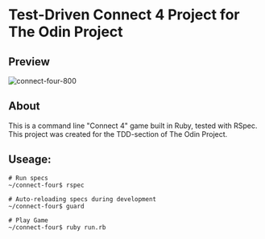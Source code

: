 # Test-Driven Connect 4 Project for The Odin Project

## Preview

![connect-four-800](https://user-images.githubusercontent.com/18252139/68155929-93b8fb00-feff-11e9-865f-59966946bed3.png)

## About

This is a command line "Connect 4" game built in Ruby, tested with RSpec. This project was created for the TDD-section of The Odin Project.

## Useage:

```console
# Run specs
~/connect-four$ rspec

# Auto-reloading specs during development
~/connect-four$ guard

# Play Game
~/connect-four$ ruby run.rb
```